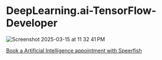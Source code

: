 # DeepLearning.ai-TensorFlow-Developer

![Screenshot 2025-03-15 at 11 32 41 PM](https://github.com/user-attachments/assets/62d92847-140e-4032-bf1d-04c9d352c263)

[Book a Artificial Intelligence appointment with Speerfish](https://speerfish-denver.square.site/s/appointments)

